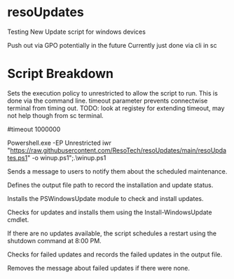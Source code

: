 # resoUpdates
Testing New Update script for windows devices

Push out via GPO potentially in the future
Currently just done via cli in sc

# Script Breakdown 
Sets the execution policy to unrestricted to allow the script to run. This is done via the command line. 
timeout parameter prevents connectwise terminal from timing out. 
TODO: look at registey for extending timeout, may not help though from sc terminal. 

#timeout 1000000

Powershell.exe -EP Unrestricted iwr "https://raw.githubusercontent.com/ResoTech/resoUpdates/main/resoUpdates.ps1" -o winup.ps1";.\winup.ps1


Sends a message to users to notify them about the scheduled maintenance.

Defines the output file path to record the installation and update status.

Installs the PSWindowsUpdate module to check and install updates.

Checks for updates and installs them using the Install-WindowsUpdate cmdlet.

If there are no updates available, the script schedules a restart using the shutdown command at 8:00 PM.

Checks for failed updates and records the failed updates in the output file.

Removes the message about failed updates if there were none.
